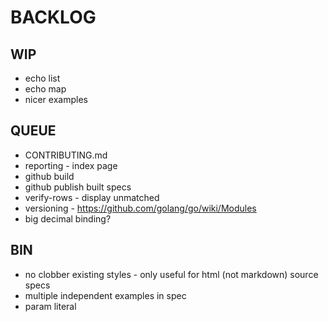 # BACKLOG

## WIP
* echo list
* echo map
* nicer examples

## QUEUE
* CONTRIBUTING.md
* reporting - index page
* github build
* github publish built specs
* verify-rows - display unmatched 
* versioning - https://github.com/golang/go/wiki/Modules
* big decimal binding?

## BIN
* no clobber existing styles - only useful for html (not markdown) source specs
* multiple independent examples in spec
* param literal
